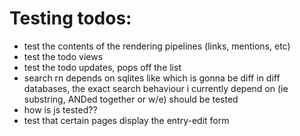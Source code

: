 # Testing todos:

- test the contents of the rendering pipelines (links, mentions, etc)
- test the todo views
- test the todo updates, pops off the list
- search rn depends on sqlites like which is gonna be diff in diff databases, the exact search behaviour i currently depend on (ie substring, ANDed together or w/e) should be tested
- how is js tested??
- test that certain pages display the entry-edit form
